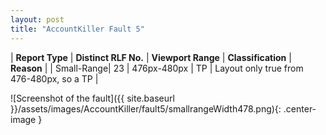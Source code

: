 ```yaml
---
layout: post
title: "AccountKiller Fault 5"
---
```

| **Report Type** | **Distinct RLF No.** | **Viewport Range** | **Classification** | **Reason** |
| Small-Range| 23 | 476px-480px | TP | Layout only true from 476-480px, so a TP | 

![Screenshot of the fault]({{ site.baseurl }}/assets/images/AccountKiller/fault5/smallrangeWidth478.png){: .center-image }